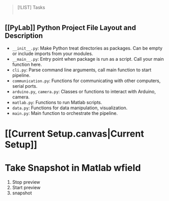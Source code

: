 
> [!LIST] Tasks
> ```tasks
> 
> ```


## [[PyLab]] Python Project File Layout and Description
- `__init__.py`: Make Python treat directories as packages. Can be empty or include imports from your modules.
- `__main__.py`: Entry point when package is run as a script. Call your main function here.
- `cli.py`: Parse command line arguments, call main function to start pipeline.
- `communication.py`: Functions for communicating with other computers, serial ports.
- `arduino.py`, `camera.py`: Classes or functions to interact with Arduino, camera.
- `matlab.py`: Functions to run Matlab scripts.
- `data.py`: Functions for data manipulation, visualization.
- `main.py`: Main function to orchestrate the pipeline.

# [[Current Setup.canvas|Current Setup]]



# Take Snapshot in Matlab wfield
1. Stop preview
2. Start preview
3. snapshot